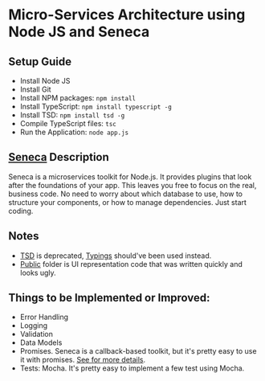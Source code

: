 # Micro-Services Architecture using Node JS and Seneca

## Setup Guide
- Install Node JS
- Install Git
- Install NPM packages: ````npm install````
- Install TypeScript: ````npm install typescript -g````
- Install TSD: ````npm install tsd -g````
- Compile TypeScript files: ````tsc````
- Run the Application: ````node app.js````

## [Seneca](http://senecajs.org/) Description
Seneca is a microservices toolkit for Node.js. It provides plugins that look after the foundations of your app.
This leaves you free to focus on the real, business code. No need to worry about which database to use,
how to structure your components, or how to manage dependencies. Just start coding.

## Notes
- [TSD](https://github.com/DefinitelyTyped/tsd) is deprecated, [Typings](https://github.com/typings/typings) should've been used instead.
- [Public](https://github.com/AlexMatusevich/node-js-microservices/tree/master/public) folder is UI representation code that was written quickly and looks ugly.

## Things to be Implemented or Improved:
- Error Handling
- Logging
- Validation
- Data Models
- Promises. Seneca is a callback-based toolkit, but it's pretty easy to use it with promises. [See for more details](http://senecajs.org/tutorials/seneca-with-promises.html).
- Tests: Mocha. It's pretty easy to implement a few test using Mocha.